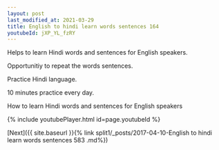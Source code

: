 ```yaml
---
layout: post
last_modified_at: 2021-03-29
title: English to hindi learn words sentences 164 
youtubeId: jXP_YL_fzRY
---
```

 
 
Helps to learn Hindi words and sentences for English speakers.

Opportunitiy to repeat the words sentences. 

Practice Hindi language. 
 
10 minutes practice every day. 
 
How to learn Hindi words and sentences for English speakers 
 
{% include youtubePlayer.html id=page.youtubeId %}
 
 
[Next]({{ site.baseurl }}{% link  split1/_posts/2017-04-10-English to hindi learn words sentences 583 .md%})
 

